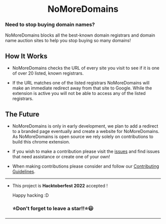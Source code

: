 <h1 align="center">NoMoreDomains</h1>


### Need to stop buying domain names?

NoMoreDomains blocks all the best-known domain registrars and domain name auction sites to help you stop buying so many domains!


## How It Works

* NoMoreDomains checks the URL of every site you visit to see if it is one of over 20 listed, known registrars. 

* If the URL matches one of the listed registrars NoMoreDomains will make an immediate redirect away from that site to Google. While the extension is active you will not be able to access any of the listed registrars.

## The Future

* NoMoreDomains is only in early development, we plan to add a redirect to a branded page eventually and create a website for NoMoreDomains. As NoMoreDomains is open source we rely solely on contributions to build this chrome extension. 
* If you wish to make a contribution please visit the [issues](https://github.com/immattdavison/NoMoreDomains/issues) and find issues that need assistance or create one of your own!

* When making contributions please consider and follow our [Contributing Guidelines](https://github.com/immattdavison/NoMoreDomains/blob/master/contributing.md).
-------
* This project is **Hacktoberfest 2022** accepted !

  Happy hacking :D

  ### ⭐Don't forget to leave a star!!⭐😃
 
 -----
